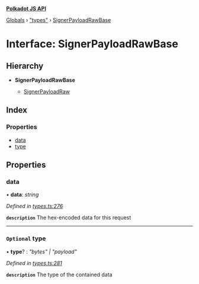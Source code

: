 **[Polkadot JS API](../README.md)**

[Globals](../globals.md) › [&quot;types&quot;](../modules/_types_.md) › [SignerPayloadRawBase](_types_.signerpayloadrawbase.md)

# Interface: SignerPayloadRawBase

## Hierarchy

* **SignerPayloadRawBase**

  * [SignerPayloadRaw](_types_.signerpayloadraw.md)

## Index

### Properties

* [data](_types_.signerpayloadrawbase.md#data)
* [type](_types_.signerpayloadrawbase.md#optional-type)

## Properties

###  data

• **data**: *string*

*Defined in [types.ts:276](https://github.com/polkadot-js/api/blob/67929d3/packages/types/src/types.ts#L276)*

**`description`** The hex-encoded data for this request

___

### `Optional` type

• **type**? : *"bytes" | "payload"*

*Defined in [types.ts:281](https://github.com/polkadot-js/api/blob/67929d3/packages/types/src/types.ts#L281)*

**`description`** The type of the contained data
